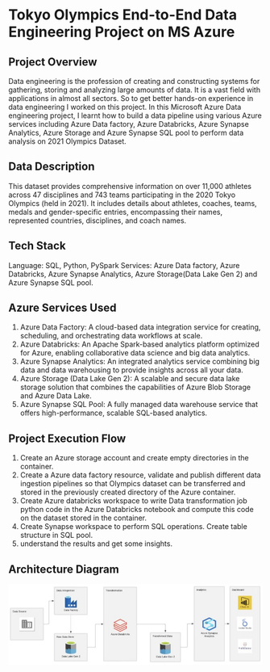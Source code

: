 # Tokyo Olympics End-to-End Data Engineering Project on MS Azure
## Project Overview
Data engineering is the profession of creating and constructing systems for gathering, storing and analyzing large amounts of data. It is a vast field with applications in almost all sectors. So to get better hands-on experience in data engineering I worked on this project. In this Microsoft Azure Data engineering project, I learnt how to build a data pipeline using various Azure services including Azure Data factory, Azure Databricks, Azure Synapse Analytics, Azure Storage and Azure Synapse SQL pool to perform data analysis on 2021 Olympics Dataset.
## Data Description
This dataset provides comprehensive information on over 11,000 athletes across 47 disciplines and 743 teams participating in the 2020 Tokyo Olympics (held in 2021). It includes details about athletes, coaches, teams, medals and gender-specific entries, encompassing their names, represented countries, disciplines, and coach names.
## Tech Stack
Language: SQL, Python, PySpark
Services: Azure Data factory, Azure Databricks, Azure Synapse Analytics, Azure Storage(Data Lake Gen 2) and Azure Synapse SQL pool. 
## Azure Services Used 
1. Azure Data Factory: A cloud-based data integration service for creating, scheduling, and orchestrating data workflows at scale.
2. Azure Databricks: An Apache Spark-based analytics platform optimized for Azure, enabling collaborative data science and big data analytics.
3. Azure Synapse Analytics: An integrated analytics service combining big data and data warehousing to provide insights across all your data.
4. Azure Storage (Data Lake Gen 2): A scalable and secure data lake storage solution that combines the capabilities of Azure Blob Storage and Azure Data Lake.
5. Azure Synapse SQL Pool: A fully managed data warehouse service that offers high-performance, scalable SQL-based analytics.
## Project Execution Flow
1. Create an Azure storage account and create empty directories in the container.
2. Create a Azure data factory resource, validate and publish different data ingestion pipelines so that Olympics dataset can be transferred and stored in the previously created directory of the Azure container.
3. Create Azure databricks workspace to write Data transformation job python code in the Azure Databricks notebook and compute this code on the dataset stored in the container.
4. Create Synapse workspace to perform SQL operations. Create table structure in SQL pool.
5. understand the results and get some insights.

## Architecture Diagram
![Architecture Diagram](https://github.com/panditpooja/tokyo-olympics-end-to-end-data-engineering-azure-project/blob/dev/Architecture%20diagram.JPG)
